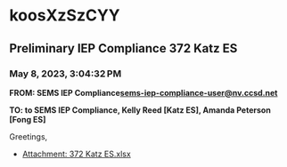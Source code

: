 # koosXzSzCYY
## Preliminary IEP Compliance 372 Katz ES
### May 8, 2023, 3:04:32 PM
**FROM: SEMS IEP Compliance<sems-iep-compliance-user@nv.ccsd.net>**

**TO: to SEMS IEP Compliance, Kelly Reed [Katz ES], Amanda Peterson [Fong ES]**


Greetings, 





* [Attachment: 372 Katz ES.xlsx](koosXzSzCYY-attachment-1.xlsx)
